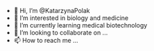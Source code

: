 - 👋 Hi, I’m @KatarzynaPolak
- 👀 I’m interested in biology and medicine
- 🌱 I’m currently learning medical biotechnology
- 💞️ I’m looking to collaborate on ...
- 📫 How to reach me ...

<!---
KatarzynaPolak/KatarzynaPolak is a ✨ special ✨ repository because its `README.md` (this file) appears on your GitHub profile.
You can click the Preview link to take a look at your changes.
--->
